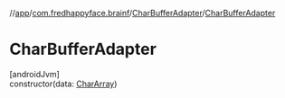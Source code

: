 //[app](../../../index.md)/[com.fredhappyface.brainf](../index.md)/[CharBufferAdapter](index.md)/[CharBufferAdapter](-char-buffer-adapter.md)

# CharBufferAdapter

[androidJvm]\
constructor(data: [CharArray](https://kotlinlang.org/api/latest/jvm/stdlib/kotlin/-char-array/index.html))
